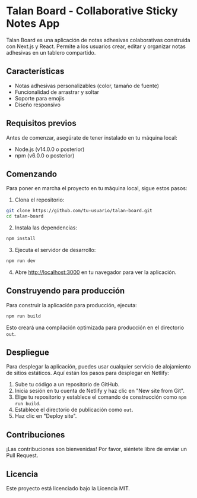 # Talan Board - Collaborative Sticky Notes App

Talan Board es una aplicación de notas adhesivas colaborativas construida con Next.js y React. Permite a los usuarios crear, editar y organizar notas adhesivas en un tablero compartido.

## Características

- Notas adhesivas personalizables (color, tamaño de fuente)
- Funcionalidad de arrastrar y soltar
- Soporte para emojis
- Diseño responsivo

## Requisitos previos

Antes de comenzar, asegúrate de tener instalado en tu máquina local:

- Node.js (v14.0.0 o posterior)
- npm (v6.0.0 o posterior)

## Comenzando

Para poner en marcha el proyecto en tu máquina local, sigue estos pasos:

1. Clona el repositorio:

```bash
git clone https://github.com/tu-usuario/talan-board.git
cd talan-board
```

2. Instala las dependencias:

```bash
npm install
```

3. Ejecuta el servidor de desarrollo:

```bash
npm run dev
```

4. Abre [http://localhost:3000](http://localhost:3000) en tu navegador para ver la aplicación.

## Construyendo para producción

Para construir la aplicación para producción, ejecuta:

```bash
npm run build
```

Esto creará una compilación optimizada para producción en el directorio `out`.

## Despliegue

Para desplegar la aplicación, puedes usar cualquier servicio de alojamiento de sitios estáticos. Aquí están los pasos para desplegar en Netlify:

1. Sube tu código a un repositorio de GitHub.
2. Inicia sesión en tu cuenta de Netlify y haz clic en "New site from Git".
3. Elige tu repositorio y establece el comando de construcción como `npm run build`.
4. Establece el directorio de publicación como `out`.
5. Haz clic en "Deploy site".

## Contribuciones

¡Las contribuciones son bienvenidas! Por favor, siéntete libre de enviar un Pull Request.

## Licencia

Este proyecto está licenciado bajo la Licencia MIT.
